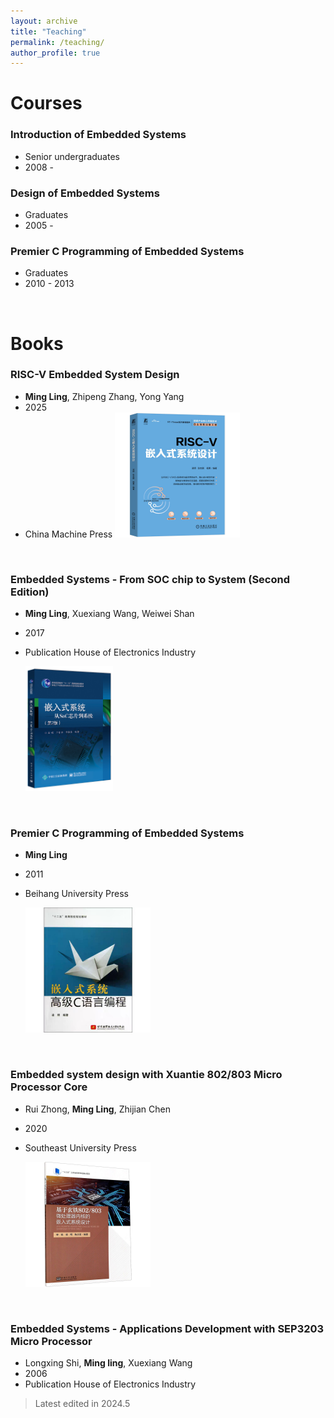 ```yaml
---
layout: archive
title: "Teaching"
permalink: /teaching/
author_profile: true
---
```


# Courses
### Introduction of Embedded Systems
- Senior undergraduates
- 2008 - 

### Design of Embedded Systems
- Graduates
- 2005 - 

### Premier C Programming of Embedded Systems
- Graduates
- 2010 - 2013

<br>

# Books

### RISC-V Embedded System Design
- **Ming Ling**, Zhipeng Zhang, Yong Yang
- 2025
- China Machine Press
    <img src='../../images/my_image/RISC-V.jpg' style="width:auto; max-height:200px;">
<br>


### Embedded Systems - From SOC chip to System (Second Edition)
- **Ming Ling**, Xuexiang Wang, Weiwei Shan
- 2017
- Publication House of Electronics Industry
  
    <img src='../../images/my_image/soc_book.jpg' style="width:auto; max-height:200px;">
<br>

### Premier C Programming of Embedded Systems
- **Ming Ling**
- 2011
- Beihang University Press
  
    <img src='../../images/my_image/c_book.jpg' style="width:auto; max-height:200px;">
<br>

### Embedded system design with Xuantie 802/803 Micro Processor Core
- Rui Zhong, **Ming Ling**, Zhijian Chen
- 2020
- Southeast University Press

    <img src='../../images/my_image/xuantie.jpg' style="width:auto; max-height:200px;">
<br>

### Embedded Systems - Applications Development with SEP3203 Micro Processor
- Longxing Shi, **Ming ling**, Xuexiang Wang
- 2006
- Publication House of Electronics Industry

> Latest edited in 2024.5

